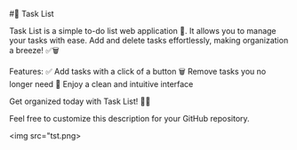#📝 Task List

Task List is a simple to-do list web application 🚀. It allows you to manage your tasks with ease. Add and delete tasks effortlessly, making organization a breeze! ✅🗑️

Features:
✅ Add tasks with a click of a button
🗑️ Remove tasks you no longer need
🌈 Enjoy a clean and intuitive interface

Get organized today with Task List! 📅📌

Feel free to customize this description for your GitHub repository.

<img src="tst.png>
